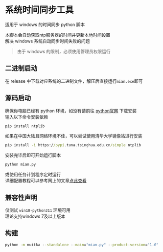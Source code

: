 # 系统时间同步工具

适用于 windows 的时间同步 python 脚本

本脚本会自动获取ntp服务器的时间并更新本地时间设置  
解决 windows 系统自动同步时间失败的问题  

> 由于 windows 的限制，必须使用管理员权限运行

## 二进制启动

在 release 中下载对应系统的二进制文件，解压后直接运行`mian.exe`即可

## 源码启动

确保你电脑已经有 python 环境，如没有请前往 [python官网](https://www.python.org/downloads/) 下载安装  
输入以下命令安装依赖

``` cmd
pip install ntplib
```

如果在中国大陆且网络环境不佳，可以尝试使用清华大学镜像站进行安装

``` cmd
pip install -i https://pypi.tuna.tsinghua.edu.cn/simple ntplib
```

安装完毕后即可开始运行脚本

``` cmd
python mian.py
```

或使用任务计划程序定时运行  
详细配置教程可以参考网上的文章[点此查看](https://www.cnblogs.com/funnyzpc/p/11746439.html)

## 兼容性声明

仅测试 `win10-python311` 环境可用  
理论支持windows 7及以上版本

## 构建

``` cmd
python -m nuitka --standalone --main="mian.py" --product-version="1.0" --copyright="小天" --trademarks="小天" --windows-uac-admin --windows-icon-from-ico="logo.ico" --follow-imports --python-flag="-S" --windows-console-mode="disable" --product-name="系统时间同步工具" 
```
